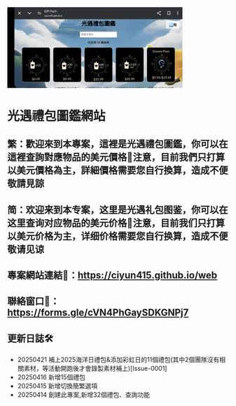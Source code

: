 <img src="https://raw.githubusercontent.com/ciyun415/web/refs/heads/main/images/Screenshot_20250420_002152_Chrome.png" width="400">

# 光遇禮包圖鑑網站
## 繁：歡迎來到本專案，這裡是光遇禮包圖鑑，你可以在這裡查詢對應物品的美元價格💠注意，目前我們只打算以美元價格為主，詳細價格需要您自行換算，造成不便敬請見諒
## 简：欢迎来到本专案，这里是光遇礼包图鉴，你可以在这里查询对应物品的美元价格💠注意，目前我们只打算以美元价格为主，详细价格需要您自行换算，造成不便敬请见谅

## 專案網站連結🔗：https://ciyun415.github.io/web
## 聯絡窗口🔗：https://forms.gle/cVN4PhGaySDKGNPj7

## 更新日誌🛠️
- 20250421 補上2025海洋日禮包&添加彩虹日的11個禮包(其中2個團隊沒有相關素材，等活動開跑後才會錄製素材補上)[Issue-0001]
- 20250416 新增15個禮包
- 20250415 新增切換簡繁選項
- 20250414 創建此專案,新增32個禮包、查詢功能
